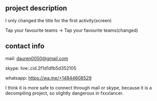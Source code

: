 ## project description
I only changed the title for the first activity(screen)

Tap your favourite teams -> Tap your favourite teams(changed)

## contact info
mail: dauren0050@gmail.com

skype: live:.cid.2f1d1dfb5d352105

whatsapp: https://wa.me/+14844608529

I think it is more safe to connect through mail or skype, because it is a decompiling project, so slightly dangerous in fxxxlancer. 
